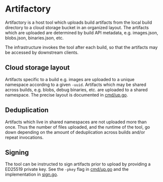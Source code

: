 # Artifactory

Artifactory is a host tool which uploads build artifacts from the local build
directory to a cloud storage bucket in an organized layout. The artifacts which
are uploaded are determined by build API metadata, e.g. images.json, blobs.json,
binaries.json, etc.

The infrastructure invokes the tool after each build, so that the artifacts may
be accessed by downstream clients.

## Cloud storage layout

Artifacts specific to a build e.g. images are uploaded to a unique namespace
according to a given `-uuid`. Artifacts which may be shared across builds, e.g.
blobs, debug binaries, etc. are uploaded to a shared namespace. The precise
layout is documented in [cmd/up.go](cmd/up.go).

## Deduplication

Artifacts which live in shared namespaces are not uploaded more than once. Thus
the number of files uploaded, and the runtime of the tool, go down depending on
the amount of deduplication across builds and/or repeat invocations.

## Signing

The tool can be instructed to sign artifacts prior to upload by providing a
ED25519 private key. See the `-pkey` flag in [cmd/up.go](cmd/up.go)
and the implementation in [sign.go](sign.go).

